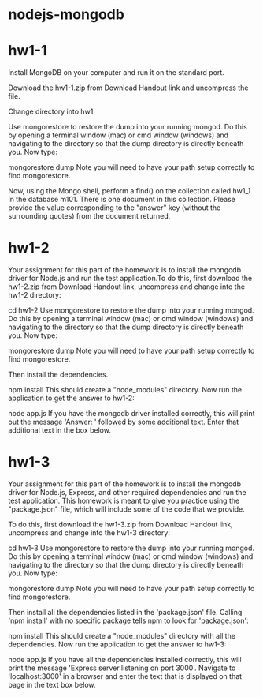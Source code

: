 # nodejs-mongodb
 # hw1-1
 
Install MongoDB on your computer and run it on the standard port.

Download the hw1-1.zip from Download Handout link and uncompress the file.

Change directory into hw1

Use mongorestore to restore the dump into your running mongod. Do this by opening a terminal window (mac) or cmd window (windows) and navigating to the directory so that the dump directory is directly beneath you. Now type:

mongorestore dump
Note you will need to have your path setup correctly to find mongorestore.

Now, using the Mongo shell, perform a find() on the collection called hw1_1 in the database m101. There is one document in this collection. Please provide the value corresponding to the "answer" key (without the surrounding quotes) from the document returned.

# hw1-2

Your assignment for this part of the homework is to install the mongodb driver for Node.js and run the test application.To do this, first download the hw1-2.zip from Download Handout link, uncompress and change into the hw1-2 directory:

cd hw1-2
Use mongorestore to restore the dump into your running mongod. Do this by opening a terminal window (mac) or cmd window (windows) and navigating to the directory so that the dump directory is directly beneath you. Now type:

mongorestore dump
Note you will need to have your path setup correctly to find mongorestore.

Then install the dependencies.

npm install
This should create a "node_modules" directory. Now run the application to get the answer to hw1-2:

node app.js
If you have the mongodb driver installed correctly, this will print out the message 'Answer: ' followed by some additional text. Enter that additional text in the box below.

# hw1-3

Your assignment for this part of the homework is to install the mongodb driver for Node.js, Express, and other required dependencies and run the test application. This homework is meant to give you practice using the "package.json" file, which will include some of the code that we provide.

To do this, first download the hw1-3.zip from Download Handout link, uncompress and change into the hw1-3 directory:

cd hw1-3
Use mongorestore to restore the dump into your running mongod. Do this by opening a terminal window (mac) or cmd window (windows) and navigating to the directory so that the dump directory is directly beneath you. Now type:

mongorestore dump
Note you will need to have your path setup correctly to find mongorestore.

Then install all the dependencies listed in the 'package.json' file. Calling 'npm install' with no specific package tells npm to look for 'package.json':

npm install
This should create a "node_modules" directory with all the dependencies. Now run the application to get the answer to hw1-3:

node app.js
If you have all the dependencies installed correctly, this will print the message 'Express server listening on port 3000'. Navigate to 'localhost:3000' in a browser and enter the text that is displayed on that page in the text box below.

